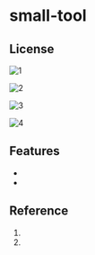 # small-tool

## License

 ![1](https://img.shields.io/badge/LICENSE-BSD%203%20Clause-blue.svg)

 ![2](https://img.shields.io/badge/CN-ESIDE-orange.svg?longCache=true) 

 ![3](https://img.shields.io/badge/VERSION-v0.0.1-red.svg?longCache=true) 

 ![4](https://img.shields.io/badge/AUTHOR-LEOBOD-green.svg?longCache=true)



## Features
- 
- 



## Reference

1. 
2. 

